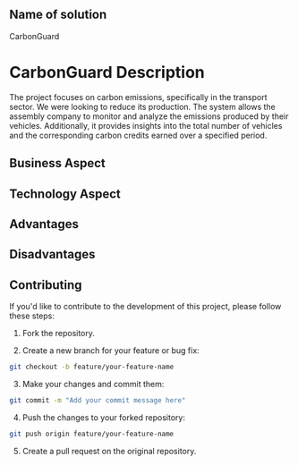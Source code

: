 ## Name of solution
CarbonGuard


# CarbonGuard Description
The project focuses on carbon emissions, specifically in the transport sector. We were looking to reduce its production. The system allows the assembly company to monitor and analyze the emissions produced by their vehicles. Additionally, it provides insights into the total number of vehicles and the corresponding carbon credits earned over a specified period.



## Business Aspect

## Technology Aspect

## Advantages

## Disadvantages


## Contributing

If you'd like to contribute to the development of this project, please follow these steps:

1. Fork the repository.

2. Create a new branch for your feature or bug fix:

```bash
git checkout -b feature/your-feature-name
```

3. Make your changes and commit them:

```bash
git commit -m "Add your commit message here"
```

4. Push the changes to your forked repository:

```bash
git push origin feature/your-feature-name
```

5. Create a pull request on the original repository.

